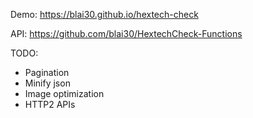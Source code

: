 Demo: https://blai30.github.io/hextech-check

API: https://github.com/blai30/HextechCheck-Functions

TODO:
- Pagination
- Minify json
- Image optimization
- HTTP2 APIs
